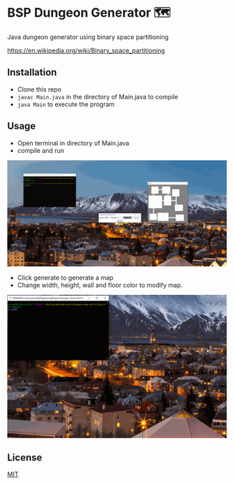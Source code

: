 # BSP Dungeon Generator 🗺️

Java dungeon generator using binary space partitioning

https://en.wikipedia.org/wiki/Binary_space_partitioning

## Installation

- Clone this repo
- `javac Main.java` in the directory of Main.java to compile
- `java Main` to execute the program

## Usage

- Open terminal in directory of Main.java
- compile and run

![Alt Text](https://raw.githubusercontent.com/777mlHg/BSP-Dungeon-Generator/master/images/readme/change_hw_color.gif)

- Click generate to generate a map
- Change width, height, wall and floor color to modify map.

![Alt Text](https://raw.githubusercontent.com/777mlHg/BSP-Dungeon-Generator/master/images/readme/complie_run.gif)

## License

[MIT](https://choosealicense.com/licenses/mit/)
